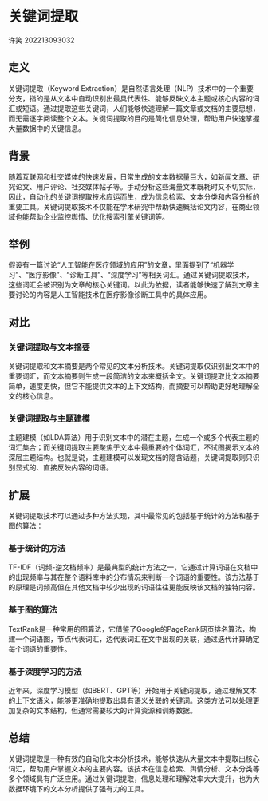 # 关键词提取
许笑 202213093032
## 定义
关键词提取（Keyword Extraction）是自然语言处理（NLP）技术中的一个重要分支，指的是从文本中自动识别出最具代表性、能够反映文本主题或核心内容的词汇或短语。通过提取这些关键词，人们能够快速理解一篇文章或文档的主要思想，而无需逐字阅读整个文本。关键词提取的目的是简化信息处理，帮助用户快速掌握大量数据中的关键信息。
## 背景
随着互联网和社交媒体的快速发展，日常生成的文本数据量巨大，如新闻文章、研究论文、用户评论、社交媒体帖子等。手动分析这些海量文本既耗时又不切实际，因此，自动化的关键词提取技术应运而生，成为信息检索、文本分类和内容分析的重要工具。关键词提取技术不仅能在学术研究中帮助快速概括论文内容，在商业领域也能帮助企业监控舆情、优化搜索引擎关键词等。
## 举例
假设有一篇讨论“人工智能在医疗领域的应用”的文章，里面提到了“机器学习”、“医疗影像”、“诊断工具”、“深度学习”等相关词汇。通过关键词提取技术，这些词汇会被识别为文章的核心关键词。以此为依据，读者能够快速了解到文章主要讨论的内容是人工智能技术在医疗影像诊断工具中的具体应用。
## 对比
### 关键词提取与文本摘要
关键词提取和文本摘要是两个常见的文本分析技术。关键词提取仅识别出文本中的重要词汇，而文本摘要则生成一段简洁的文本来概括全文。关键词提取比文本摘要简单，速度更快，但它不能提供文本的上下文结构，而摘要可以帮助更好地理解全文的核心信息。
### 关键词提取与主题建模
主题建模（如LDA算法）用于识别文本中的潜在主题，生成一个或多个代表主题的词汇集合；而关键词提取主要聚焦于文本中最重要的个体词汇，不试图揭示文本的深层主题结构。也就是说，主题建模可以发现文档的隐含话题，关键词提取则只识别显式的、直接反映内容的词语。
## 扩展
关键词提取技术可以通过多种方法实现，其中最常见的包括基于统计的方法和基于图的算法：
### 基于统计的方法
TF-IDF（词频-逆文档频率）是最典型的统计方法之一，它通过计算词语在文档中的出现频率与其在整个语料库中的分布情况来判断一个词语的重要性。该方法基于的原理是词频高但在其他文档中较少出现的词语往往更能反映该文档的独特内容。
### 基于图的算法
TextRank是一种常用的图算法，它借鉴了Google的PageRank网页排名算法，构建一个词语图，节点代表词汇，边代表词汇在文中出现的关联，通过迭代计算确定每个词语的重要性。
### 基于深度学习的方法
近年来，深度学习模型（如BERT、GPT等）开始用于关键词提取，通过理解文本的上下文语义，能够更准确地提取出具有语义关联的关键词。这类方法可以处理更加复杂的文本结构，但通常需要较大的计算资源和训练数据。
## 总结
关键词提取是一种有效的自动化文本分析技术，能够快速从大量文本中提取出核心词汇，帮助用户掌握文本的主要内容。该技术在信息检索、舆情分析、文本分类等多个领域具有广泛应用。通过关键词提取，信息处理和理解效率大大提升，也为大数据环境下的文本分析提供了强有力的工具。

